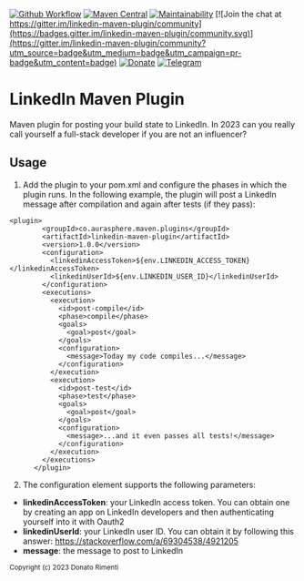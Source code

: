 [![Github Workflow](https://img.shields.io/github/actions/workflow/status/aurasphere/linkedin-maven-plugin/maven.yml?branch=main)](https://github.com/aurasphere/linkedin-maven-plugin/actions)
[![Maven Central](https://img.shields.io/maven-central/v/co.aurasphere.maven.plugins/linkedin-maven-plugin.svg)](https://search.maven.org/artifact/co.aurasphere.maven.plugins/linkedin-maven-plugin/1.0.0/jar)
[![Maintainability](https://api.codeclimate.com/v1/badges/44001e2c5b47062c078d/maintainability)](https://codeclimate.com/github/aurasphere/linkedin-maven-plugin/maintainability)
[![Join the chat at https://gitter.im/linkedin-maven-plugin/community](https://badges.gitter.im/linkedin-maven-plugin/community.svg)](https://gitter.im/linkedin-maven-plugin/community?utm_source=badge&utm_medium=badge&utm_campaign=pr-badge&utm_content=badge)
[![Donate](https://img.shields.io/badge/Donate-PayPal-orange.svg)](https://www.paypal.com/donate/?cmd=_donations&business=8UK2BZP2K8NSS)
[![Telegram](https://img.shields.io/badge/-telegram-a?color=white&logo=telegram)](https://t.me/+Wy1DPTLyFGg0OWE0)

# LinkedIn Maven Plugin

Maven plugin for posting your build state to LinkedIn.
In 2023 can you really call yourself a full-stack developer if you are not an influencer?

## Usage

1. Add the plugin to your pom.xml and configure the phases in which the plugin runs. In the following example, the plugin will post a LinkedIn message after compilation and again after tests (if they pass):

```
<plugin>
        <groupId>co.aurasphere.maven.plugins</groupId>
        <artifactId>linkedin-maven-plugin</artifactId>
        <version>1.0.0</version>
        <configuration>
          <linkedinAccessToken>${env.LINKEDIN_ACCESS_TOKEN}</linkedinAccessToken>
          <linkedinUserId>${env.LINKEDIN_USER_ID}</linkedinUserId>
        </configuration>
        <executions>
          <execution>
            <id>post-compile</id>
            <phase>compile</phase>
            <goals>
              <goal>post</goal>
            </goals>
            <configuration>
              <message>Today my code compiles...</message>
            </configuration>
          </execution>
          <execution>
            <id>post-test</id>
            <phase>test</phase>
            <goals>
              <goal>post</goal>
            </goals>
            <configuration>
              <message>...and it even passes all tests!</message>
            </configuration>
          </execution>
        </executions>
      </plugin>
```

2. The configuration element supports the following parameters:

- **linkedinAccessToken**: your LinkedIn access token. You can obtain one by creating an app on LinkedIn developers and then authenticating yourself into it with Oauth2
- **linkedinUserId**: your LinkedIn user ID. You can obtain it by following this answer: https://stackoverflow.com/a/69304538/4921205
- **message**: the message to post to LinkedIn

<sub>Copyright (c) 2023 Donato Rimenti</sub>
